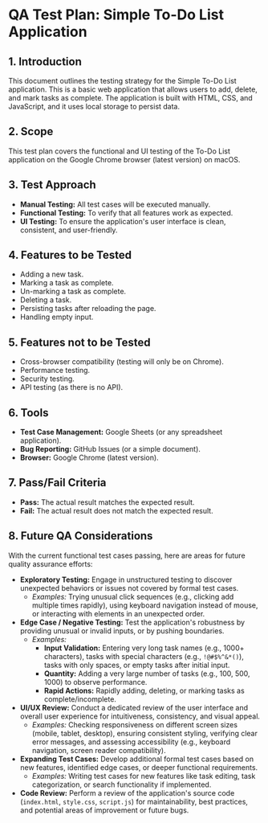 # QA Test Plan: Simple To-Do List Application

## 1. Introduction

This document outlines the testing strategy for the Simple To-Do List application. This is a basic web application that allows users to add, delete, and mark tasks as complete. The application is built with HTML, CSS, and JavaScript, and it uses local storage to persist data.

## 2. Scope

This test plan covers the functional and UI testing of the To-Do List application on the Google Chrome browser (latest version) on macOS.

## 3. Test Approach

- **Manual Testing:** All test cases will be executed manually.
- **Functional Testing:** To verify that all features work as expected.
- **UI Testing:** To ensure the application's user interface is clean, consistent, and user-friendly.

## 4. Features to be Tested

- Adding a new task.
- Marking a task as complete.
- Un-marking a task as complete.
- Deleting a task.
- Persisting tasks after reloading the page.
- Handling empty input.

## 5. Features not to be Tested

- Cross-browser compatibility (testing will only be on Chrome).
- Performance testing.
- Security testing.
- API testing (as there is no API).

## 6. Tools

- **Test Case Management:** Google Sheets (or any spreadsheet application).
- **Bug Reporting:** GitHub Issues (or a simple document).
- **Browser:** Google Chrome (latest version).

## 7. Pass/Fail Criteria

- **Pass:** The actual result matches the expected result.
- **Fail:** The actual result does not match the expected result.

## 8. Future QA Considerations

With the current functional test cases passing, here are areas for future quality assurance efforts:

-   **Exploratory Testing:** Engage in unstructured testing to discover unexpected behaviors or issues not covered by formal test cases.
    *   *Examples:* Trying unusual click sequences (e.g., clicking add multiple times rapidly), using keyboard navigation instead of mouse, or interacting with elements in an unexpected order.
-   **Edge Case / Negative Testing:** Test the application's robustness by providing unusual or invalid inputs, or by pushing boundaries.
    *   *Examples:*
        *   **Input Validation:** Entering very long task names (e.g., 1000+ characters), tasks with special characters (e.g., `!@#$%^&*()`), tasks with only spaces, or empty tasks after initial input.
        *   **Quantity:** Adding a very large number of tasks (e.g., 100, 500, 1000) to observe performance.
        *   **Rapid Actions:** Rapidly adding, deleting, or marking tasks as complete/incomplete.
-   **UI/UX Review:** Conduct a dedicated review of the user interface and overall user experience for intuitiveness, consistency, and visual appeal.
    *   *Examples:* Checking responsiveness on different screen sizes (mobile, tablet, desktop), ensuring consistent styling, verifying clear error messages, and assessing accessibility (e.g., keyboard navigation, screen reader compatibility).
-   **Expanding Test Cases:** Develop additional formal test cases based on new features, identified edge cases, or deeper functional requirements.
    *   *Examples:* Writing test cases for new features like task editing, task categorization, or search functionality if implemented.
-   **Code Review:** Perform a review of the application's source code (`index.html`, `style.css`, `script.js`) for maintainability, best practices, and potential areas of improvement or future bugs.